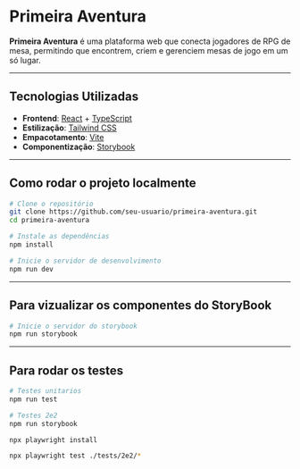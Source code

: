 # Primeira Aventura

**Primeira Aventura** é uma plataforma web que conecta jogadores de RPG de mesa, permitindo que encontrem, criem e gerenciem mesas de jogo em um só lugar.

---

## Tecnologias Utilizadas

- **Frontend**: [React](https://reactjs.org/) + [TypeScript](https://www.typescriptlang.org/)
- **Estilização**: [Tailwind CSS](https://tailwindcss.com/)
- **Empacotamento**: [Vite](https://vitejs.dev/)
- **Componentização**: [Storybook](https://storybook.js.org/)

---

## Como rodar o projeto localmente

```bash
# Clone o repositório
git clone https://github.com/seu-usuario/primeira-aventura.git
cd primeira-aventura

# Instale as dependências
npm install

# Inicie o servidor de desenvolvimento
npm run dev
```

---

## Para vizualizar os componentes do StoryBook

```bash
# Inicie o servidor do storybook
npm run storybook
```

---

## Para rodar os testes

```bash
# Testes unitarios
npm run test

# Testes 2e2
npm run storybook

npx playwright install 

npx playwright test ./tests/2e2/*
```